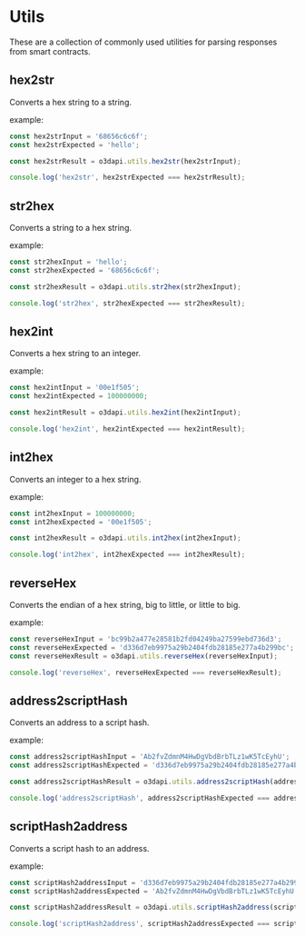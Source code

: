 # Utils

These are a collection of commonly used utilities for parsing responses from smart contracts.


## hex2str

Converts a hex string to a string.

example:
```typescript
const hex2strInput = '68656c6c6f';
const hex2strExpected = 'hello';

const hex2strResult = o3dapi.utils.hex2str(hex2strInput);

console.log('hex2str', hex2strExpected === hex2strResult);
```

## str2hex

Converts a string to a hex string.

example:
```typescript
const str2hexInput = 'hello';
const str2hexExpected = '68656c6c6f';

const str2hexResult = o3dapi.utils.str2hex(str2hexInput);

console.log('str2hex', str2hexExpected === str2hexResult);
```

## hex2int

Converts a hex string to an integer.

example:
```typescript
const hex2intInput = '00e1f505';
const hex2intExpected = 100000000;

const hex2intResult = o3dapi.utils.hex2int(hex2intInput);

console.log('hex2int', hex2intExpected === hex2intResult);
```

## int2hex

Converts an integer to a hex string.

example:
```typescript
const int2hexInput = 100000000;
const int2hexExpected = '00e1f505';

const int2hexResult = o3dapi.utils.int2hex(int2hexInput);

console.log('int2hex', int2hexExpected === int2hexResult);
```

## reverseHex

Converts the endian of a hex string, big to little, or little to big.

example:
```typescript
const reverseHexInput = 'bc99b2a477e28581b2fd04249ba27599ebd736d3';
const reverseHexExpected = 'd336d7eb9975a29b2404fdb28185e277a4b299bc';
const reverseHexResult = o3dapi.utils.reverseHex(reverseHexInput);

console.log('reverseHex', reverseHexExpected === reverseHexResult);
```

## address2scriptHash

Converts an address to a script hash.

example:
```typescript
const address2scriptHashInput = 'Ab2fvZdmnM4HwDgVbdBrbTLz1wK5TcEyhU';
const address2scriptHashExpected = 'd336d7eb9975a29b2404fdb28185e277a4b299bc';

const address2scriptHashResult = o3dapi.utils.address2scriptHash(address2scriptHashInput);

console.log('address2scriptHash', address2scriptHashExpected === address2scriptHashResult);
```

## scriptHash2address

Converts a script hash to an address.

example:
```typescript
const scriptHash2addressInput = 'd336d7eb9975a29b2404fdb28185e277a4b299bc';
const scriptHash2addressExpected = 'Ab2fvZdmnM4HwDgVbdBrbTLz1wK5TcEyhU';

const scriptHash2addressResult = o3dapi.utils.scriptHash2address(scriptHash2addressInput);

console.log('scriptHash2address', scriptHash2addressExpected === scriptHash2addressResult);
```
